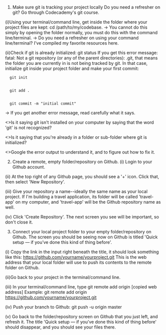 1. Make sure git is tracking your project locally
Do you need a refresher on git? Go through Codecademy's git course.

(i)Using your terminal/command line, get inside the folder where your project files are kept: cd /path/to/my/codebase. → You cannot do this simply by opening the folder normally, you must do this with the command line/terminal.
→ Do you need a refresher on using your command line/terminal? I've compiled my favorite resources here.

(ii)Check if git is already initialized: git status
If you get this error message: fatal: Not a git repository (or any of the parent directories): .git, that means the folder you are currently in is not being tracked by git. In that case, initialize git inside your project folder and make your first commit:

      git init
  
  
      git add .
  
  
      git commit -m "initial commit"
  
  
→ If you get another error message, read carefully what it says.

  <>Is it saying git isn't installed on your computer by saying that the word 'git' is not recognized?
  
  <>Is it saying that you're already in a folder or sub-folder where git is initialized?
  
  <>Google the error output to understand it, and to figure out how to fix it.


2. Create a remote, empty folder/repository on Github.
 (i) Login to your Github account.

 (ii) At the top right of any Github page, you should see a '+' icon. Click that, then select 'New Repository'.

 (iii) Give your repository a name--ideally the same name as your local project. If I'm building a travel application, its folder will be called 'travel-app' on my computer, and 'travel-app' will be the Github repository name as well.

 (iv) Click 'Create Repository'. The next screen you see will be important, so don't close it.

3. Connect your local project folder to your empty folder/repository on Github.
The screen you should be seeing now on Github is titled 'Quick setup — if you’ve done this kind of thing before'.

 (i) Copy the link in the input right beneath the title, it should look something like this: https://github.com/yourname/yourproject.git
This is the web address that your local folder will use to push its contents to the remote folder on Github.

 (ii)Go back to your project in the terminal/command line.

 (iii) In your terminal/command line, type git remote add origin [copied web address] Example: git remote add origin https://github.com/yourname/yourproject.git

 (iv) Push your branch to Github: git push -u origin master

 (v) Go back to the folder/repository screen on Github that you just left, and refresh it. The title 'Quick setup — if you’ve done this kind of thing before' should disappear, and you should see your files there.
